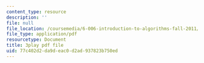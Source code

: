 ```yaml
---
content_type: resource
description: ''
file: null
file_location: /coursemedia/6-006-introduction-to-algorithms-fall-2011/77c402d2da9deac0d2ad937823b750ed_AfSk24UTFS8.pdf
file_type: application/pdf
resourcetype: Document
title: 3play pdf file
uid: 77c402d2-da9d-eac0-d2ad-937823b750ed
---
```


